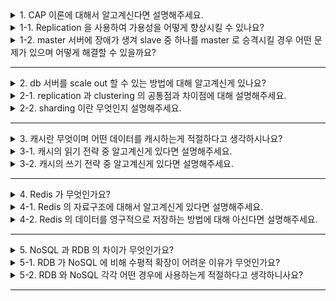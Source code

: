 <details>
  <summary>1. CAP 이론에 대해서 알고계신다면 설명해주세요.</summary>
일관성, 가용성, 파티션 감내라는 세가지 요구 사항을 동시에 만족하는 분산 시스템을 설계하는 것은 불가능하다라는 이론입니다.
일관성은 분산 시스템에 접속하는 모든 클라이언트는 어떤 노드에 접속하든 언제나 같은 데이터를 보게 되어야한다는 것이고, 
가용성은 분산 시스템에서 접속하는 클라이언트는 일부 노드에 장애가 발생해도 항상 응답을 받을 수 있어야한다다는 것이고,
파티션 감내는 분산 시스템에서 두 노드 간에 통신 장애가 발생해도 시스템은 계속 동작해야한다는 것입니다.

</details>
<details>
  <summary>1-1. Replication 을 사용하여 가용성을 어떻게 향상시킬 수 있나요? </summary>
  master 서버에 장애가 발생할 경우 slave 중 하나를 master 로 승격시켜 가용성을 향상시킬 수 있습니다.
</details>
<details>
  <summary>1-2. master 서버에 장애가 생겨 slave 중 하나를 master 로 승격시킬 경우 어떤 문제가 있으며 어떻게 해결할 수 있을까요?</summary>
  slave 의 내용이 최신화되지 않은 상태일 가능성이 있습니다. 이 경우 복구 스크립트를 통해 로그를 보며 데이터를 최신화할 수 있습니다.
</details>

---

<details>
  <summary>2. db 서버를 scale out 할 수 있는 방법에 대해 알고계신게 있나요?</summary>
    replication, sharding, clustering 가 있습니다.
</details>
<details>
  <summary>2-1. replication 과 clustering 의 공통점과 차이점에 대해 설명해주세요.</summary>
  replication 과 clustering 모두 여러대의 db 서버를 복제하여 모든 db 를 동일한 값으로 동기화합니다.
replication 은 master-slave 로 구성되며 master 에는 쓰기작업하고 slave 로 동기화를 하여, slave 에는 읽기작업을 수행합니다.
clustering 은 여러대의 db 서버를 하나의 db 서버로 인식하고, 쓰기작업과 읽기작업을 모든 db 서버에 분산하여 수행합니다.
</details>
<details>
  <summary>2-2. sharding 이란 무엇인지 설명해주세요.</summary>
  sharding 은 데이터베이스를 샤드라는 작은 단위로 분할하는 기술입니다. 모든 샤드는 같은 스키마를 쓰지만 샤드에 보관하는 데이터 사이에는 중복이 없습니다.
</details>

---

<details>
  <summary>3. 캐시란 무엇이며 어떤 데이터를 캐시하는게 적절하다고 생각하시나요?</summary>
  데이터의 원래 소스보다 더 빠르고 효율적으로 액세스할 수 있는 임시 데이터 저장소입니다. 같은 데이터를 반복적으로 액세스하는 작업이 많고 자주 갱신되지 않는 데이터를 캐싱하는게 적절하다고 생각합니다.
</details>
<details>
  <summary>3-1. 캐시의 읽기 전략 중 알고계신게 있다면 설명해주세요.</summary>
  캐시의 읽기 전략에는 Look Aside, Read Through 가 있습니다.
Look Aside 는 캐시에 데이터가 존재하면 해당 데이터를 응답하고, 캐시에 존재하지 않는다면 db 에서 데이터를 가져와서 캐시에 저장합니다.
Read Through 는 캐시에 데이터가 존재하면 해당 데이터를 응답하고, 캐시에 존재하지 않는다면 캐시 서버에서 db 에 데이터를 조회하여 자체 업데이트 후 캐시에 데이터를 가져옵니다.
</details>
<details>
  <summary>3-2. 캐시의 쓰기 전략 중 알고계신게 있다면 설명해주세요.</summary>
  캐시의 쓰기 전략에는 Write Back, Write Aroung, Write Through 가 있습니다.
Write Back 은 캐시에 데이터를 모아 일정 주기 배치 작업을 통해 db에 반영합니다.
Write Aroung 은 db에만 데이터를 저장하고 cache miss 가 발생했을 때만 캐시에 db에 있는 데이터를 가져옵니다.
Write Through 는 캐시에 데이터를 저장하고 캐시에서 db에 데이터를 저장합니다.
</details>

---

<details>
  <summary>4. Redis 가 무엇인가요?</summary>
  key-value 구조의 in-memory 데이터 저장소입니다.
</details>
<details>
  <summary>4-1. Redis 의 자료구조에 대해서 알고계신게 있다면 설명해주세요.</summary>

- Strings: 가장 기본적인 데이터 타입으로, set 커멘드를 통해 데이터를 저장
- Bitmaps: 비트 단위의 데이터 타입으로 비트 단위의 연산 가능
- Lists: 데이터를 순서대로 저장(큐로 사용하기 적절)
- Hashes: 하나의 키 안에 여러개의 field 와 value 쌍으로 데이터를 저장
- Sets: 중복되지 않는 문자열의 집합
- Sorted Sets: 중복되지 않는 값을 저장하되, 모든 값을 score 기준을 정렬됨(score 가 같은 경우 사전 순으로 정렬)

</details>
<details>
  <summary>4-2. Redis 의 데이터를 영구적으로 저장하는 방법에 대해 아신다면 설명해주세요.</summary>
  AOF 와 RDB 두가지 방법이 있습니다. 
AOF 는 데이터를 변경하는 커멘드가 들어오면 커멘트를 모두 저장합니다.
RDB 는 저장 당시에 메모리에 존재하는 데이터 그대로를 파일로 저장합니다.
</details>

---

<details>
  <summary>5. NoSQL 과 RDB 의 차이가 무엇인가요?</summary>
RDB 는 정해진 스키마에 따라 데이터가 테이블에 저장됩니다. 데이터는 연관관계를 통해 여러 테이블에 분산되며 join 연산을 통해 연관된 데이터를 가져옵니다.
NoSQL 은 정해진 스키마 없이 데이터를 저장합니다. 데이터를 키-값, 그래프, 문 등으로 저장합니다. 
</details>
<details>
  <summary>5-1. RDB 가 NoSQL 에 비해 수평적 확장이 어려운 이유가 무엇인가요?</summary>
RBD 는 NoSQL 과는 달리 테이블 간의 복잡한 연관관계나 제약 조건이 존재하기 때문에 수평적 확장이 어렵습니다. 물론 샤딩과 같은 방법으로 수평적 확장이 가능하지만 NoSQL 에 비해 복잡한 메카니즘이 필요합니다.
</details>
<details>
  <summary>5-2. RDB 와 NoSQL 각각 어떤 경우에 사용하는게 적절하다고 생각하니사요?</summary>
  데이터의 제약 조건이 존재해야하거나 엄격한 스키마 구조가 필요하다면 RDB 를 사용하는게 적절하고, 비정형 데이터를 다루거나 낮은 응답 지연시간이 요구되는 경우 NoSQL 을 사용하는게 적절하다고 생각합니다.
</details>

---
